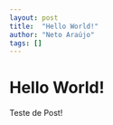 ```yaml
---
layout: post
title:  "Hello World!"
author: "Neto Araújo"
tags: []
---
```


# Hello World!

Teste de Post!